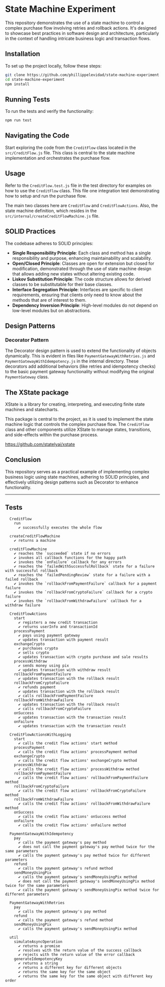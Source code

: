 # State Machine Experiment

This repository demonstrates the use of a state machine to control a complex purchase flow involving retries and rollback actions. It's designed to showcase best practices in software design and architecture, particularly in the context of handling intricate business logic and transaction flows.

## Installation

To set up the project locally, follow these steps:

```bash
git clone https://github.com/phillippelevidad/state-machine-experiment.git
cd state-machine-experiment
npm install
```

## Running Tests

To run the tests and verify the functionality:

```bash
npm run test
```

## Navigating the Code

Start exploring the code from the `CreditFlow` class located in the `src/CreditFlow.js` file. This class is central to the state machine implementation and orchestrates the purchase flow.

## Usage

Refer to the `CreditFlow.test.js` file in the test directory for examples on how to use the `CreditFlow` class. This file one integration test demonstrating how to setup and run the purchase flow.

The main two classes here are `CreditFlow` and `CreditFlowActions`. Also, the state machine definition, which resides in the `src/internal/createCreditFlowMachine.js` file.

## SOLID Practices

The codebase adheres to SOLID principles:

- **Single Responsibility Principle**: Each class and method has a single responsibility and purpose, enhancing maintainability and scalability.
- **Open/Closed Principle**: Classes are open for extension but closed for modification, demonstrated through the use of state machine design that allows adding new states without altering existing code.
- **Liskov Substitution Principle**: The code structure allows for derived classes to be substitutable for their base classes.
- **Interface Segregation Principle**: Interfaces are specific to client requirements, ensuring that clients only need to know about the methods that are of interest to them.
- **Dependency Inversion Principle**: High-level modules do not depend on low-level modules but on abstractions.

## Design Patterns

### Decorator Pattern

The Decorator design pattern is used to extend the functionality of objects dynamically. This is evident in files like `PaymentGatewayWithRetries.js` and `PaymentGatewayWithIdempotency.js` in the internal directory. These decorators add additional behaviors (like retries and idempotency checks) to the basic payment gateway functionality without modifying the original `PaymentGateway` class.

## The XState package

XState is a library for creating, interpreting, and executing finite state machines and statecharts.

This package is central to the project, as it is used to implement the state machine logic that controls the complex purchase flow. The `CreditFlow` class and other components utilize XState to manage states, transitions, and side-effects within the purchase process.

https://github.com/statelyai/xstate

## Conclusion

This repository serves as a practical example of implementing complex business logic using state machines, adhering to SOLID principles, and effectively utilizing design patterns such as Decorator to enhance functionality.

---

## Tests

```
  CreditFlow
    run
      ✔ successfully executes the whole flow

  createCreditFlowMachine
    ✔ returns a machine

  creditFlowMachine
    ✔ reaches the `succeeded` state if no errors
    ✔ invokes all callback functions for the happy path
    ✔ invokes the `onFailure` callback for any errors
    ✔ reaches the `failedWithSuccessfulRollback` state for a failure with successful rollback
    ✔ reaches the `failedPendingReview` state for a failure with a failed rollback
    ✔ invokes the `rollbackFromPaymentFailure` callback for a payment failure
    ✔ invokes the `rollbackFromCryptoFailure` callback for a crypto failure
    ✔ invokes the `rollbackFromWithdrawFailure` callback for a withdraw failure

  CreditFlowActions
    start
      ✔ registers a new credit transaction
      ✔ returns userInfo and transactionId
    processPayment
      ✔ pays using payment gateway
      ✔ updates transaction with payment result
    exchangeCrypto
      ✔ purchases crypto
      ✔ sells crypto
      ✔ updates transaction with crypto purchase and sale results
    processWithdraw
      ✔ sends money using pix
      ✔ updates transaction with withdraw result
    rollbackFromPaymentFailure
      ✔ updates transaction with the rollback result
    rollbackFromCryptoFailure
      ✔ refunds payment
      ✔ updates transaction with the rollback result
      ✔ calls rollbackFromPaymentFailure
    rollbackFromWithdrawFailure
      ✔ updates transaction with the rollback result
      ✔ calls rollbackFromCryptoFailure
    onSuccess
      ✔ updates transaction with the transaction result
    onFailure
      ✔ updates transaction with the transaction result

  CreditFlowActionsWithLogging
    start
      ✔ calls the credit flow actions' start method
    processPayment
      ✔ calls the credit flow actions' processPayment method
    exchangeCrypto
      ✔ calls the credit flow actions' exchangeCrypto method
    processWithdraw
      ✔ calls the credit flow actions' processWithdraw method
    rollbackFromPaymentFailure
      ✔ calls the credit flow actions' rollbackFromPaymentFailure method
    rollbackFromCryptoFailure
      ✔ calls the credit flow actions' rollbackFromCryptoFailure method
    rollbackFromWithdrawFailure
      ✔ calls the credit flow actions' rollbackFromWithdrawFailure method
    onSuccess
      ✔ calls the credit flow actions' onSuccess method
    onFailure
      ✔ calls the credit flow actions' onFailure method

  PaymentGatewayWithIdempotency
    pay
      ✔ calls the payment gateway's pay method
      ✔ does not call the payment gateway's pay method twice for the same parameters
      ✔ calls the payment gateway's pay method twice for different parameters
    refund
      ✔ calls the payment gateway's refund method
    sendMoneyUsingPix
      ✔ calls the payment gateway's sendMoneyUsingPix method
      ✔ does not call the payment gateway's sendMoneyUsingPix method twice for the same parameters
      ✔ calls the payment gateway's sendMoneyUsingPix method twice for different parameters

  PaymentGatewayWithRetries
    pay
      ✔ calls the payment gateway's pay method
    refund
      ✔ calls the payment gateway's refund method
    sendMoneyUsingPix
      ✔ calls the payment gateway's sendMoneyUsingPix method

  util
    simulateAsyncOperation
      ✔ returns a promise
      ✔ resolves with the return value of the success callback
      ✔ rejects with the return value of the error callback
    generateIdempotencyKey
      ✔ returns a string
      ✔ returns a different key for different objects
      ✔ returns the same key for the same object
      ✔ returns the same key for the same object with different key order
```

